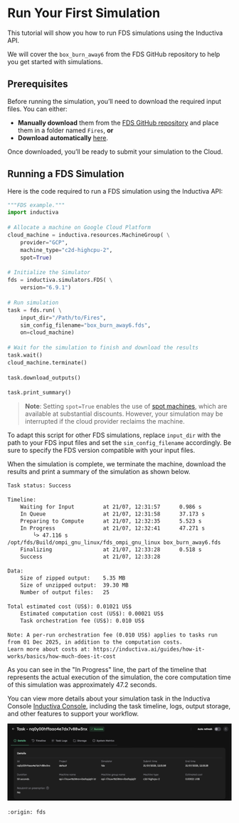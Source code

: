 # Run Your First Simulation
This tutorial will show you how to run FDS simulations using the Inductiva API.

We will cover the `box_burn_away6` from the FDS GitHub repository to help you get started with simulations.

## Prerequisites
Before running the simulation, you’ll need to download the required input files. You can either:

- **Manually download** them from the [FDS GitHub repository](https://github.com/firemodels/fds/tree/FDS-6.9.1/Verification/Fires) and place them in a folder named `Fires`,
**or**
- **Download automatically** [here](https://storage.googleapis.com/inductiva-api-demo-files/fds-tutorials/Fires.zip).

Once downloaded, you’ll be ready to submit your simulation to the Cloud.

## Running a FDS Simulation
Here is the code required to run a FDS simulation using the Inductiva API:

```python
"""FDS example."""
import inductiva

# Allocate a machine on Google Cloud Platform
cloud_machine = inductiva.resources.MachineGroup( \
    provider="GCP",
    machine_type="c2d-highcpu-2",
    spot=True)

# Initialize the Simulator
fds = inductiva.simulators.FDS( \
    version="6.9.1")

# Run simulation
task = fds.run( \
    input_dir="/Path/to/Fires",
    sim_config_filename="box_burn_away6.fds",
    on=cloud_machine)

# Wait for the simulation to finish and download the results
task.wait()
cloud_machine.terminate()

task.download_outputs()

task.print_summary()
```

> **Note**: Setting `spot=True` enables the use of [spot machines](../how-it-works/machines/spot-machines.md), which are available at substantial discounts.
> However, your simulation may be interrupted if the cloud provider reclaims the machine.

To adapt this script for other FDS simulations, replace `input_dir` with the path to your FDS input files and set the `sim_config_filename` accordingly. Be sure to specify the FDS version compatible with your input files.

When the simulation is complete, we terminate the machine, download the results and print a summary of the simulation as shown below.

```
Task status: Success

Timeline:
	Waiting for Input         at 21/07, 12:31:57      0.986 s
	In Queue                  at 21/07, 12:31:58      37.173 s
	Preparing to Compute      at 21/07, 12:32:35      5.523 s
	In Progress               at 21/07, 12:32:41      47.271 s
		└> 47.116 s        /opt/fds/Build/ompi_gnu_linux/fds_ompi_gnu_linux box_burn_away6.fds
	Finalizing                at 21/07, 12:33:28      0.518 s
	Success                   at 21/07, 12:33:28

Data:
	Size of zipped output:    5.35 MB
	Size of unzipped output:  39.30 MB
	Number of output files:   25

Total estimated cost (US$): 0.01021 US$
	Estimated computation cost (US$): 0.00021 US$
	Task orchestration fee (US$): 0.010 US$

Note: A per-run orchestration fee (0.010 US$) applies to tasks run from 01 Dec 2025, in addition to the computation costs.
Learn more about costs at: https://inductiva.ai/guides/how-it-works/basics/how-much-does-it-cost
```

As you can see in the "In Progress" line, the part of the timeline that represents the actual execution of the simulation,
the core computation time of this simulation was approximately 47.2 seconds.

You can view more details about your simulation task in the Inductiva Console [Inductiva Console](https://console.inductiva.ai/tasks), including the task timeline, logs, output storage, and other features to support your workflow.

<p align="center"><img src="./_static/console_details.png" alt="Task details panel in the Inductiva Console, showing runtime information, machine configuration, and cost estimate." width="700"></p>

```{banner_small}
:origin: fds
```
